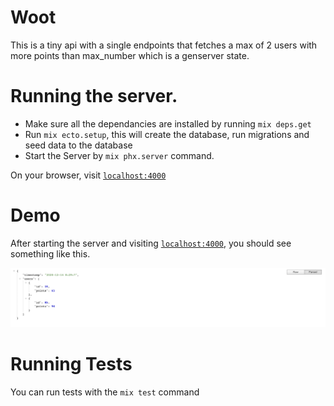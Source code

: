# Woot

This is a tiny api with a single endpoints that fetches a max of 2 users with more points than
max_number which is a genserver state.

# Running the server.

  * Make sure all the dependancies are installed by running `mix deps.get`
  * Run `mix ecto.setup`, this will create the database, run migrations and seed data to the database
  * Start the Server by `mix phx.server` command.

On your browser, visit [`localhost:4000`](http://localhost:4000/api/users)


# Demo

  After starting the server and visiting [`localhost:4000`](http://localhost:4000/api/users), you should see something like this.

  ![Sample](images/sample.png)

# Running Tests
You can run tests with the `mix test` command